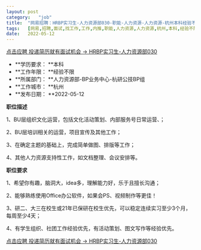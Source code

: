 ```yaml
---
layout:	post
category:	"job"
title:	"网易招聘：HRBP实习生-人力资源部030-职能-人力资源-人力资源-杭州本科经验不限"
tags:	[网易,招聘,面试,找工作,工作,内推,职能,人力资源,人力资源,杭州,本科,经验不限]
date:	2022-05-12
---
```


[点击应聘 投递简历就有面试机会 ->  HRBP实习生-人力资源部030](http://mobile.bole.netease.com/bole/boleDetail?id=38274&employeeId=346f03c3cda5f04c&key=all)



- **学历要求： **本科
- **工作年限： **经验不限
- **所属部门： **人力资源部-BP业务中心-杭研公技BP组
- **工作城市： **杭州
- **发布日期： **2022-05-12



**职位描述**

1、BU层组织文化运营，包括文化活动策划、内部服务号日常运营、；

2、BU层培训相关的运营，项目宣传及其他工作；

3、在确定主题的基础上，完成简单做图、排版等工作；

4、其他人力资源支持性工作，如文档整理、会议安排等。



**职位要求**

1、希望你有趣，脑洞大，idea多，理解能力好，乐于且擅长沟通；

2、能够熟练使用Office办公软件，如果会PS、视频制作等更佳！

3、研二、大三在校生或21年已保研在校生优先，可以稳定连续实习至少3个月，每周至少4天；

4、有学生组织、社团工作经验优先，有活动策划、图文写作等经验优先。



[点击应聘 投递简历就有面试机会 ->  HRBP实习生-人力资源部030](http://mobile.bole.netease.com/bole/boleDetail?id=38274&employeeId=346f03c3cda5f04c&key=all)